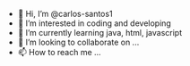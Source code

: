 - 👋 Hi, I’m @carlos-santos1
- 👀 I’m interested in coding and developing
- 🌱 I’m currently learning java, html, javascript
- 💞️ I’m looking to collaborate on ...
- 📫 How to reach me ...

<!---
carlos-santos1/carlos-santos1 is a ✨ special ✨ repository because its `README.md` (this file) appears on your GitHub profile.
You can click the Preview link to take a look at your changes.
--->
